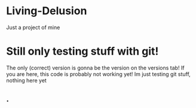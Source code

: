 # Living-Delusion
Just a project of mine

# Still only testing stuff with git!
The only (correct) version is gonna be the version on the versions tab!
If you are here, this code is probably not working yet!
Im just testing git stuff, nothing here yet

## .
